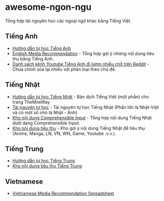 # awesome-ngon-ngu
Tổng hợp tài nguyên học các ngoại ngữ khác bằng Tiếng Việt. 

## Tiếng Anh
- [Hướng dẫn tự học Tiếng Anh](https://daihocmo.github.io/tieng-anh/)
- [English Media Recommendation](media-recs/tieng-anh/README.md) - Tổng hợp gợi ý những nội dung tiêu thụ bằng Tiếng Anh.
- [Danh sách kênh Youtube Tiếng Anh đi lượm nhiều chỗ trên Reddit](ngon-ngu/tieng-anh/youtube-channel.md) - Chưa chỉnh sửa lại nhiều với phân loại theo chủ đề.

## Tiếng Nhật
- [Hướng dẫn tự học Tiếng Nhật](https://daihocmo.github.io/tieng-nhat) - Bản dịch Tiếng Việt (một phần) cho trang TheMoeWay
- [Tài nguyên tự học](ngon-ngu/tieng-nhat/resources.md) - Tài nguyên tự học Tiếng Nhật (Phần lớn là Nhật-Việt và có một số nhỏ là Nhật - Anh).
- [Kho nội dung Comprehensible Input](ngon-ngu/tieng-nhat/input.md) - Tổng hợp nội dung Tiếng Nhật dưới dạng Comprehensible Input.
- [Kho nội dung tiêu thụ](ngon-ngu/tieng-nhat/recommendation.md) - Kho gợi ý nội dung Tiếng Nhật để tiêu thụ (Anime, Manga, LN, VN, WN, Game, Youtube .v.v.).

## Tiếng Trung
- [Hướng dẫn tự học Tiếng Trung](https://daihocmo.github.io/tieng-trung)
- [Kho nội dung tiêu thụ Tiếng Trung](ngon-ngu/tieng-trung/input.md)

## Vietnamese
- [Vietnamese Media Recommendation Spreadsheet](media-recs/tieng-viet/README.md)
